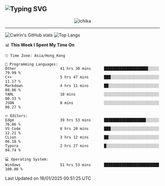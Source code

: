 ![Typing SVG](https://readme-typing-svg.demolab.com?font=Jost&size=24&pause=1000&color=7799EE&vCenter=true&multiline=true&random=false&width=435&height=100&lines=Hi+there;I'm+Sakurakouji+Nanaha;You+can+also+tell+me+Cwlrin%E2%98%86)
---
<p align="center">
  <img src="https://image.cwlrin.wiki/images/2024/11/09/1000015899.md.png" alt="ichika" border="0" />
</p>

---
![Cwlrin's GitHub stats](https://github-readme-stats.vercel.app/api?username=cwlrin&show_icons=true&theme=buefy)
![Top Langs](https://github-readme-stats.vercel.app/api/top-langs/?username=cwlrin&layout=compact&hide=html,css)

<!--START_SECTION:waka-->
📊 **This Week I Spent My Time On** 

```text
🕑︎ Time Zone: Asia/Hong_Kong

💬 Programming Languages: 
Other                    41 hrs 30 mins      ████████████████████░░░░░   79.99 % 
C++                      5 hrs 47 mins       ███░░░░░░░░░░░░░░░░░░░░░░   11.17 % 
Markdown                 4 hrs 11 mins       ██░░░░░░░░░░░░░░░░░░░░░░░   08.06 % 
YAML                     10 mins             ░░░░░░░░░░░░░░░░░░░░░░░░░   00.33 % 
JSON                     8 mins              ░░░░░░░░░░░░░░░░░░░░░░░░░   00.27 % 

🔥 Editors: 
Edge                     39 hrs 53 mins      ███████████████████░░░░░░   76.86 % 
VS Code                  6 hrs 20 mins       ███░░░░░░░░░░░░░░░░░░░░░░   12.21 % 
CLion                    3 hrs 12 mins       ██░░░░░░░░░░░░░░░░░░░░░░░   06.18 % 
Typora                   2 hrs 27 mins       █░░░░░░░░░░░░░░░░░░░░░░░░   04.74 % 

💻 Operating System: 
Windows                  51 hrs 53 mins      █████████████████████████   100.00 % 
```


 Last Updated on 18/01/2025 00:51:25 UTC
<!--END_SECTION:waka-->
